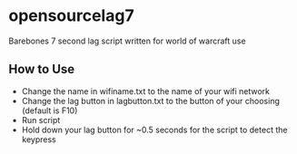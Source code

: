 # opensourcelag7
Barebones 7 second lag script written for world of warcraft use

## How to Use
- Change the name in wifiname.txt to the name of your wifi network
- Change the lag button in lagbutton.txt to the button of your choosing (default is F10)
- Run script
- Hold down your lag button for ~0.5 seconds for the script to detect the keypress
